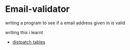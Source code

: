 # Email-validator
writing a program to see if a email address given in is valid

writing this i learnt
* [distpatch tables](./dispatch_tables.md)

